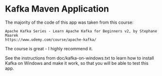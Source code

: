 # Kafka Maven Application

The majority of the code of this app was taken from this course:
                                                    
    Apache Kafka Series - Learn Apache Kafka for Beginners v2, by Stephane Maarek
    https://www.udemy.com/course/apache-kafka/

The course is great - I highly recommend it.

See the instructions from doc/kafka-on-windows.txt to learn 
how to install Kafka on Windows and make it work, so that you
will be able to test this app.
